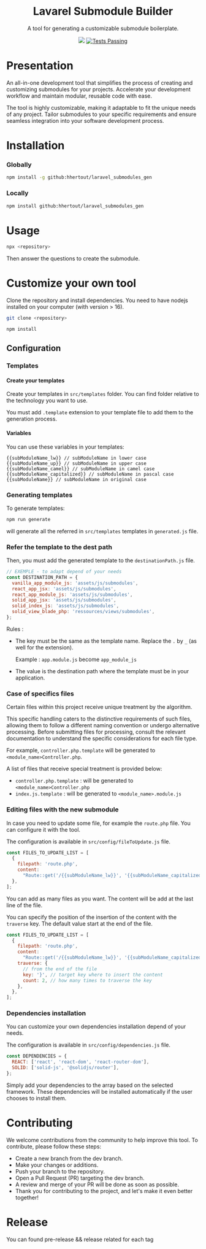 <p align="center">
  <h1 align="center">Lavarel Submodule Builder</h1>
    <p align="center">A tool for generating a customizable submodule boilerplate.</p>
</p>

<p align="center">
    <img src="https://img.shields.io/github/v/release/hhertout/laravel_submodules_gen.svg" />
    <a href="https://github.com/hhertout/rac_tool/actions">
      <img alt="Tests Passing" src="https://github.com/hhertout/laravel_submodules_gen/actions/workflows/tests.yml/badge.svg" />
    </a>
</p>

# Presentation

An all-in-one development tool that simplifies the process of creating and customizing submodules for your projects.
Accelerate your development workflow and maintain modular, reusable code with ease.

The tool is highly customizable, making it adaptable to fit the unique needs of any project. Tailor submodules to your
specific requirements and ensure seamless integration into your software development process.

# Installation

### Globally

```bash
npm install -g github:hhertout/laravel_submodules_gen
```

### Locally

```bash
npm install github:hhertout/laravel_submodules_gen
```

# Usage

```bash
npx <repository>
```

Then answer the questions to create the submodule.

# Customize your own tool

Clone the repository and install dependencies.
You need to have nodejs installed on your computer (with version > 16).

```bash
git clone <repository>
```

```bash
npm install
```

## Configuration

### Templates

#### Create your templates

Create your templates in `src/templates` folder. You can find folder relative to the technology you want to use.

You must add `.template` extension to your template file to add them to the generation process.

#### Variables

You can use these variables in your templates:

```
{{subModuleName_lw}} // subModuleName in lower case
{{subModuleName_up}} // subModuleName in upper case
{{subModuleName_camel}} // subModuleName in camel case
{{subModuleName_capitalized}} // subModuleName in pascal case
{{subModuleName}} // subModuleName in original case
```

### Generating templates

To generate templates:

```bash
npm run generate
```

will generate all the referred in `src/templates` templates in `generated.js` file.

### Refer the template to the dest path

Then, you must add the generated template to the `destinationPath.js` file.

```js
// EXEMPLE - to adapt depend of your needs
const DESTINATION_PATH = {
  vanilla_app_module_js: 'assets/js/submodules',
  react_app_jsx: 'assets/js/submodules',
  react_app_module_js: 'assets/js/submodules',
  solid_app_jsx: 'assets/js/submodules',
  solid_index_js: 'assets/js/submodules',
  solid_view_blade_php: 'ressources/views/submodules',
};
```

Rules :

- The key must be the same as the template name. Replace the `.` by `_` (as well for the extension).

  Example : `app.module.js` become `app_module_js`

- The value is the destination path where the template must be in your application.

### Case of specifics files

Certain files within this project receive unique treatment by the algorithm.

This specific handling caters to the distinctive requirements of such files, allowing them to follow a
different naming convention or undergo alternative processing. Before submitting files for processing, consult the
relevant documentation to understand the specific considerations for each file type.

For example, `controller.php.template` will be generated to `<module_name>Controller.php`.

A list of files that receive special treatment is provided below:

- `controller.php.template` : will be generated to `<module_name>Controller.php`
- `index.js.template` : will be generated to `<module_name>.module.js`

### Editing files with the new submodule

In case you need to update some file, for example the `route.php` file. You can configure it with the tool.

The configuration is available in `src/config/fileToUpdate.js` file.

```js
const FILES_TO_UPDATE_LIST = [
  {
    filepath: 'route.php',
    content:
      "Route::get('/{{subModuleName_lw}}', '{{subModuleName_capitalized}}Controller@index');",
  },
];
```

You can add as many files as you want. The content will be add at the last line of the file.

You can specify the position of the insertion of the content with the `traverse` key. The default value start at the end
of the file.

```js
const FILES_TO_UPDATE_LIST = [
  {
    filepath: 'route.php',
    content:
      "Route::get('/{{subModuleName_lw}}', '{{subModuleName_capitalized}}Controller@index');\n",
    traverse: {
      // from the end of the file
      key: '}', // target key where to insert the content
      count: 2, // how many times to traverse the key
    },
  },
];
```

### Dependencies installation

You can customize your own dependencies installation depend of your needs.

The configuration is available in `src/config/dependencies.js` file.

```js
const DEPENDENCIES = {
  REACT: ['react', 'react-dom', 'react-router-dom'],
  SOLID: ['solid-js', '@solidjs/router'],
};
```

Simply add your dependencies to the array based on the selected framework. These dependencies will be installed
automatically if the user chooses to install them.

# Contributing

We welcome contributions from the community to help improve this tool. To contribute, please follow these steps:

- Create a new branch from the dev branch.
- Make your changes or additions.
- Push your branch to the repository.
- Open a Pull Request (PR) targeting the dev branch.
- A review and merge of your PR will be done as soon as possible.
- Thank you for contributing to the project, and let's make it even better together!

# Release

You can found pre-release && release related for each tag
